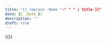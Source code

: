 ```yaml
---
title: "{{ replace .Name "-" " " | title }}"
date: {{ .Date }}
description: ""
draft: true
---
```


{{<signoff>}}
